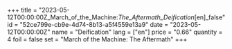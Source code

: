 +++
title = "2023-05-12T00:00:00Z_March_of_the_Machine:_The_Aftermath_Deification_[en]_false"
id = "52ce799e-cb9e-4d74-8b13-a5f4559e13a9"
date = "2023-05-12T00:00:00Z"
name = "Deification"
lang = ["en"]
price = "0.66"
quantity = 4
foil = false
set = "March of the Machine: The Aftermath"
+++
